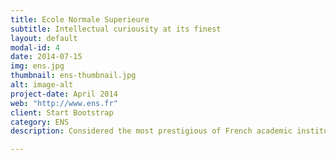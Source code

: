 ```yaml
---
title: Ecole Normale Superieure
subtitle: Intellectual curiousity at its finest
layout: default
modal-id: 4
date: 2014-07-15
img: ens.jpg
thumbnail: ens-thumbnail.jpg
alt: image-alt
project-date: April 2014
web: "http://www.ens.fr"
client: Start Bootstrap
category: ENS
description: Considered the most prestigious of French academic institutions, the Ecoles Normales Superieures, or Normales Sups, have won numerous prizes in math and science, as well as been home to writers and philosophers.  The French Cinematheque was founded in the main building of the Paris campus and 13 of its graduates have won the Nobel prize in physics, chemistry, literature, and economics.

---
```

